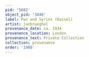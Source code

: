 ```yaml
---
pid: '5682'
object_pid: '3840'
label: Pan and Syrinx (Kassel)
artist: janbrueghel
provenance_date: ca. 1934
provenance_location: London
provenance_text: Private Collection
collection: provenance
order: '1908'
---
```

